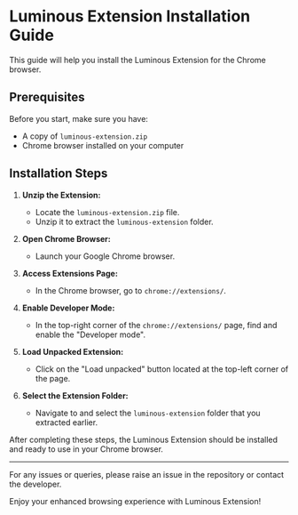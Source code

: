 # Luminous Extension Installation Guide

This guide will help you install the Luminous Extension for the Chrome browser.

## Prerequisites
Before you start, make sure you have:
- A copy of `luminous-extension.zip`
- Chrome browser installed on your computer

## Installation Steps

1. **Unzip the Extension:**
   - Locate the `luminous-extension.zip` file.
   - Unzip it to extract the `luminous-extension` folder.

2. **Open Chrome Browser:**
   - Launch your Google Chrome browser.

3. **Access Extensions Page:**
   - In the Chrome browser, go to `chrome://extensions/`.

4. **Enable Developer Mode:**
   - In the top-right corner of the `chrome://extensions/` page, find and enable the "Developer mode".

5. **Load Unpacked Extension:**
   - Click on the "Load unpacked" button located at the top-left corner of the page.

6. **Select the Extension Folder:**
   - Navigate to and select the `luminous-extension` folder that you extracted earlier.

After completing these steps, the Luminous Extension should be installed and ready to use in your Chrome browser.

---

For any issues or queries, please raise an issue in the repository or contact the developer.

Enjoy your enhanced browsing experience with Luminous Extension!